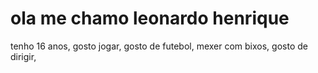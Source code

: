 # ola me chamo leonardo henrique
tenho 16 anos,
gosto jogar,
gosto de futebol,
mexer com bixos, 
gosto de dirigir,

